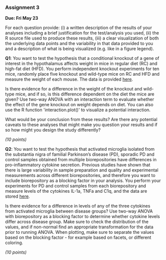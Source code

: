 ### Assignment 3

**Due:  Fri May 23**

For each question provide: (i) a written description of the results of your analyses including a brief justification for the test/analysis you used, (ii) the R source file used to produce these results, (iii) a clear visualization of both the underlying data points and the variability in that data provided to you and a description of what is being visualized (e.g. like in a figure legend).

**Q1**: You want to test the hypothesis that a conditional knockout of a gene of interest in the hypothalamus affects weight in mice in regular diet (RC) and high-fat diet (HFD). You perform independent knockout experiments for ten mice, randomly place five knockout and wild-type mice on RC and HFD and measure the weight of each mouse.  The data is provided <a href="https://docs.google.com/spreadsheets/d/16Qax0r5bOWpoaXXu8whiz_J3qMZEHf_JGLvfliSfaFg/edit?usp=sharing">here</a>.  

Is there evidence for a difference in the weight of the knockout and wild-type mice, and if so, is this difference dependent on the diet the mice are given?  Use two-way ANOVA with an interaction term to evaluate whether the effect of the gene knockout on weight depends on diet.  You can also use the R function 'interaction.plot()' to visualize a potential interaction. 

What would be your conclusion from these results?  Are there any potential caveats to these analyses that might make you question your results and if so how might you design the study differently?  

*(10 points)*

**Q2**: You want to test the hypothesis that activated microglia isolated from the substantia nigra of familial Parkinson’s disease (PD), sporadic PD and control samples obtained from multiple biorepositories have differences in pro-inflammatory cytokine secretion. Previous studies have shown that there is large variability in sample preparation and quality and experimental measurements across different biorepositories, and therefore you want to include biorepository as a blocking factor in your analysis. You perform your experiments for PD and control samples from each biorepository and measure levels of the cytokines IL-1a, TNFa and C1q, and the data are stored <a href="https://docs.google.com/spreadsheets/d/1AQ17pR_uEbdZby-1lrdiB4jck5CtH7VSCHkCgRUjynU/edit?usp=sharing">here</a>.  

Is there evidence for a difference in levels of any of the three cytokines from activated microglia between disease groups?  Use two-way ANOVA with biorepository as a blocking factor to determine whether cytokine levels differ across disease group.  Make sure to check the distribution of the values, and if non-normal find an appropriate transformation for the data prior to running ANOVA.  When plotting, make sure to separate the values based on the blocking factor - for example based on facets, or different coloring.             

*(10 points)* 
